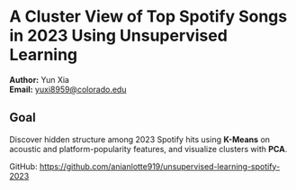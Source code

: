 # A Cluster View of Top Spotify Songs in 2023 Using Unsupervised Learning


**Author:** Yun Xia  
**Email:** yuxi8959@colorado.edu  

## Goal
Discover hidden structure among 2023 Spotify hits using **K-Means** on acoustic and platform-popularity features, and visualize clusters with **PCA**.

GitHub: https://github.com/anianlotte919/unsupervised-learning-spotify-2023
